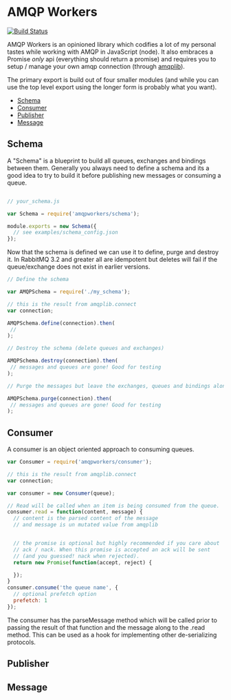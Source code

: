 # AMQP Workers

[![Build Status](https://travis-ci.org/lightsofapollo/amqpworkers.png)](https://travis-ci.org/lightsofapollo/amqpworkers)

AMQP Workers is an opinioned library which codifies a lot of my personal
tastes while working with AMQP in JavaScript (node). It also embraces a
Promise _only_ api (everything should return a promise) and requires you
to setup / manage your own amqp connection (through [amqplib](https://npmjs.org/package/amqplib)).

The primary export is build out of four smaller modules (and while you
can use the top level export using the longer form is probably what you
want).

- [Schema](#schema)
- [Consumer](#consumer)
- [Publisher](#publisher)
- [Message](#message)


## Schema

A "Schema" is a blueprint to build all queues, exchanges and bindings
between them. Generally you always need to define a schema and its a
good idea to try to build it before publishing new messages or consuming
a queue. 

```js

// your_schema.js

var Schema = require('amqpworkers/schema');

module.exports = new Schema({
  // see examples/schema_config.json
});

```

Now that the schema is defined we can use it to define, purge and
destroy it. In RabbitMQ 3.2 and greater all are idempotent but deletes
will fail if the queue/exchange does not exist in earlier versions.

```js
// Define the schema

var AMQPSchema = require('./my_schema');

// this is the result from amqplib.connect
var connection;

AMQPSchema.define(connection).then(
 //
);

// Destroy the schema (delete queues and exchanges)

AMQPSchema.destroy(connection).then(
 // messages and queues are gone! Good for testing
);

// Purge the messages but leave the exchanges, queues and bindings alone

AMQPSchema.purge(connection).then(
 // messages and queues are gone! Good for testing
);
```

## Consumer

A consumer is an object oriented approach to consuming queues.

```js
var Consumer = require('amqpworkers/consumer');

// this is the result from amqplib.connect
var connection;

var consumer = new Consumer(queue);

// Read will be called when an item is being consumed from the queue.
consumer.read = function(content, message) {
  // content is the parsed content of the message
  // and message is un mutated value from amqplib


  // the promise is optional but highly recommended if you care about
  // ack / nack. When this promise is accepted an ack will be sent
  // (and you guessed! nack when rejected).
  return new Promise(function(accept, reject) {

  });
}
consumer.consume('the queue name', {
  // optional prefetch option
  prefetch: 1
});
```

The consumer has the parseMessage method which will be called prior
to passing the result of that function and the message along to the
.read method. This can be used as a hook for implementing other
de-serializing protocols.

## Publisher


## Message
